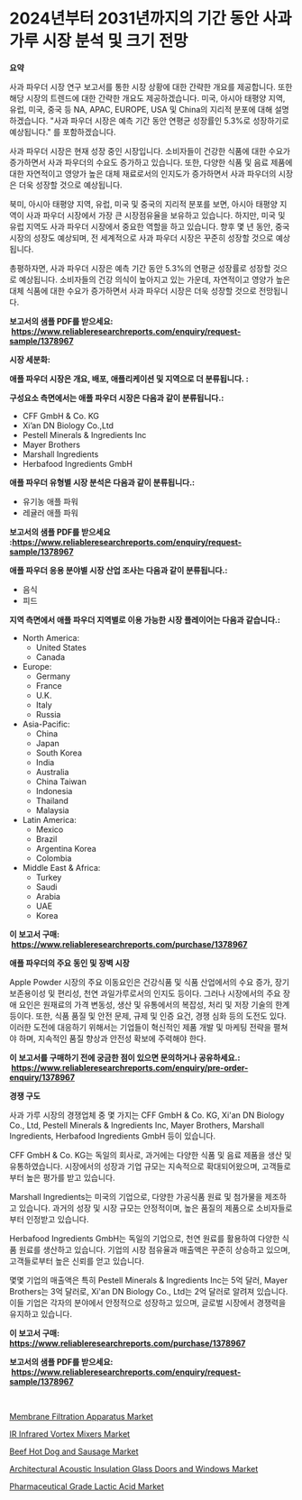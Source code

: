 <p><h1>2024년부터 2031년까지의 기간 동안 사과 가루 시장 분석 및 크기 전망</h1></p><p><strong>요약</strong></p>
<p><p>사과 파우더 시장 연구 보고서를 통한 시장 상황에 대한 간략한 개요를 제공합니다. 또한 해당 시장의 트렌드에 대한 간략한 개요도 제공하겠습니다. 미국, 아시아 태평양 지역, 유럽, 미국, 중국 등 NA, APAC, EUROPE, USA 및 China의 지리적 분포에 대해 설명하겠습니다. "사과 파우더 시장은 예측 기간 동안 연평균 성장률인 5.3%로 성장하기로 예상됩니다." 를 포함하겠습니다.</p><p>사과 파우더 시장은 현재 성장 중인 시장입니다. 소비자들이 건강한 식품에 대한 수요가 증가하면서 사과 파우더의 수요도 증가하고 있습니다. 또한, 다양한 식품 및 음료 제품에 대한 자연적이고 영양가 높은 대체 재료로서의 인지도가 증가하면서 사과 파우더의 시장은 더욱 성장할 것으로 예상됩니다.</p><p>북미, 아시아 태평양 지역, 유럽, 미국 및 중국의 지리적 분포를 보면, 아시아 태평양 지역이 사과 파우더 시장에서 가장 큰 시장점유율을 보유하고 있습니다. 하지만, 미국 및 유럽 지역도 사과 파우더 시장에서 중요한 역할을 하고 있습니다. 향후 몇 년 동안, 중국 시장의 성장도 예상되며, 전 세계적으로 사과 파우더 시장은 꾸준히 성장할 것으로 예상됩니다.</p><p>총평하자면, 사과 파우더 시장은 예측 기간 동안 5.3%의 연평균 성장률로 성장할 것으로 예상됩니다. 소비자들의 건강 의식이 높아지고 있는 가운데, 자연적이고 영양가 높은 대체 식품에 대한 수요가 증가하면서 사과 파우더 시장은 더욱 성장할 것으로 전망됩니다.</p></p>
<p><strong>보고서의 샘플 PDF를 받으세요: &nbsp;<a href="https://www.reliableresearchreports.com/enquiry/request-sample/1378967">https://www.reliableresearchreports.com/enquiry/request-sample/1378967</a></strong></p>
<p><strong>시장 세분화:</strong></p>
<p><strong> 애플 파우더 시장은 개요, 배포, 애플리케이션 및 지역으로 더 분류됩니다. :</strong></p>
<p><strong>구성요소 측면에서는 애플 파우더 시장은 다음과 같이 분류됩니다.:</strong></p>
<p><ul><li>CFF GmbH & Co. KG</li><li>Xi’an DN Biology Co.,Ltd</li><li>Pestell Minerals & Ingredients Inc</li><li>Mayer Brothers</li><li>Marshall Ingredients</li><li>Herbafood Ingredients GmbH</li></ul></p>
<p><strong> 애플 파우더 유형별 시장 분석은 다음과 같이 분류됩니다.:</strong></p>
<p><ul><li>유기농 애플 파워</li><li>레귤러 애플 파워</li></ul></p>
<p><strong>보고서의 샘플 PDF를 받으세요 :<a href="https://www.reliableresearchreports.com/enquiry/request-sample/1378967">https://www.reliableresearchreports.com/enquiry/request-sample/1378967</a></strong></p>
<p><strong> 애플 파우더 응용 분야별 시장 산업 조사는 다음과 같이 분류됩니다.:</strong></p>
<p><ul><li>음식</li><li>피드</li></ul></p>
<p><strong>지역 측면에서 애플 파우더 지역별로 이용 가능한 시장 플레이어는 다음과 같습니다.:</strong></p>
<p><ul>
    <li>
        North America:
        <ul>
            <li>United States</li>
            <li>Canada</li>
        </ul>
    </li>
    <li>
        Europe:
        <ul>
            <li>Germany</li>
            <li>France</li>
            <li>U.K.</li>
            <li>Italy</li>
            <li>Russia</li>
        </ul>
    </li>
    <li>
        Asia-Pacific:
        <ul>
            <li>China</li>
            <li>Japan</li>
            <li>South Korea</li>
            <li>India</li>
            <li>Australia</li>
            <li>China Taiwan</li>
            <li>Indonesia</li>
            <li>Thailand</li>
            <li>Malaysia</li>
        </ul>
    </li>
    <li>
        Latin America:
        <ul>
            <li>Mexico</li>
            <li>Brazil</li>
            <li>Argentina Korea</li>
            <li>Colombia</li>
        </ul>
    </li>
    <li>
        Middle East & Africa:
        <ul>
            <li>Turkey</li>
            <li>Saudi</li>
            <li>Arabia</li>
            <li>UAE</li>
            <li>Korea</li>
        </ul>
    </li>
    </ul></p>
<p><strong>이 보고서 구매: &nbsp;<a href="https://www.reliableresearchreports.com/purchase/1378967">https://www.reliableresearchreports.com/purchase/1378967</a></strong></p>
<p><strong>애플 파우더의 주요 동인 및 장벽 시장</strong></p>
<p><p>Apple Powder 시장의 주요 이동요인은 건강식품 및 식품 산업에서의 수요 증가, 장기 보존용이성 및 편리성, 천연 과일가루로서의 인지도 등이다. 그러나 시장에서의 주요 장애 요인은 원재료의 가격 변동성, 생산 및 유통에서의 복잡성, 처리 및 저장 기술의 한계 등이다. 또한, 식품 품질 및 안전 문제, 규제 및 인증 요건, 경쟁 심화 등의 도전도 있다. 이러한 도전에 대응하기 위해서는 기업들이 혁신적인 제품 개발 및 마케팅 전략을 펼쳐야 하며, 지속적인 품질 향상과 안전성 확보에 주력해야 한다.</p></p>
<p><strong>이 보고서를 구매하기 전에 궁금한 점이 있으면 문의하거나 공유하세요.: &nbsp;<a href="https://www.reliableresearchreports.com/enquiry/pre-order-enquiry/1378967">https://www.reliableresearchreports.com/enquiry/pre-order-enquiry/1378967</a></strong></p>
<p><strong>경쟁 구도</strong></p>
<p><p>사과 가루 시장의 경쟁업체 중 몇 가지는 CFF GmbH & Co. KG, Xi'an DN Biology Co., Ltd, Pestell Minerals & Ingredients Inc, Mayer Brothers, Marshall Ingredients, Herbafood Ingredients GmbH 등이 있습니다. </p><p>CFF GmbH & Co. KG는 독일의 회사로, 과거에는 다양한 식품 및 음료 제품을 생산 및 유통하였습니다. 시장에서의 성장과 기업 규모는 지속적으로 확대되어왔으며, 고객들로부터 높은 평가를 받고 있습니다. </p><p>Marshall Ingredients는 미국의 기업으로, 다양한 가공식품 원료 및 첨가물을 제조하고 있습니다. 과거의 성장 및 시장 규모는 안정적이며, 높은 품질의 제품으로 소비자들로부터 인정받고 있습니다. </p><p>Herbafood Ingredients GmbH는 독일의 기업으로, 천연 원료를 활용하여 다양한 식품 원료를 생산하고 있습니다. 기업의 시장 점유율과 매출액은 꾸준히 상승하고 있으며, 고객들로부터 높은 신뢰를 얻고 있습니다. </p><p>몇몇 기업의 매출액은 특히 Pestell Minerals & Ingredients Inc는 5억 달러, Mayer Brothers는 3억 달러로, Xi'an DN Biology Co., Ltd는 2억 달러로 알려져 있습니다. 이들 기업은 각자의 분야에서 안정적으로 성장하고 있으며, 글로벌 시장에서 경쟁력을 유지하고 있습니다.</p></p>
<p><strong>이 보고서 구매: &nbsp; <a href="https://www.reliableresearchreports.com/purchase/1378967">https://www.reliableresearchreports.com/purchase/1378967</a></strong></p>
<p><strong>보고서의 샘플 PDF를 받으세요: &nbsp;<a href="https://www.reliableresearchreports.com/enquiry/request-sample/1378967">https://www.reliableresearchreports.com/enquiry/request-sample/1378967</a></strong><strong></strong></p>
<p>&nbsp;</p>
<p><p><a href="https://angry-finch-aaf.notion.site/Membrane-Filtration-Apparatus-Market-Size-2024-2031-Global-Industrial-Analysis-Key-Geographical-R-5d673306101146b3be7069c13eecab23">Membrane Filtration Apparatus Market</a></p><p><a href="https://faithful-glue-af3.notion.site/IR-Infrared-Vortex-Mixers-Market-Dynamics-2024-2031-Also-about-Its-Market-Trends-Projections-and--c680ce185c8b43c18418ebfe7c16f1c4">IR Infrared Vortex Mixers Market</a></p><p><a href="https://view.publitas.com/reportprime-1/beef-hot-dog-and-sausage-market-with-the-goal-of-estimating-the-market-size-and-future-growth-potential-of-various-market-segments-based-on-component-applications-end-user-and-region/">Beef Hot Dog and Sausage Market</a></p><p><a href="https://github.com/FassouRP/Market-Research-Report-List-3/blob/main/architectural-acoustic-insulation-glass-doors-and-windows-market.md">Architectural Acoustic Insulation Glass Doors and Windows Market</a></p><p><a href="https://github.com/rahu1506/Market-Research-Report-List-3/blob/main/pharmaceutical-grade-lactic-acid-market.md">Pharmaceutical Grade Lactic Acid Market</a></p></p>